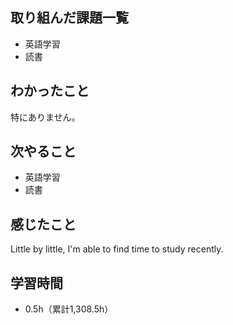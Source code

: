 ## 取り組んだ課題一覧
- 英語学習
- 読書
## わかったこと
特にありません。
## 次やること
- 英語学習
- 読書
## 感じたこと
Little by little, I'm able to find time to study recently.

## 学習時間
- 0.5h（累計1,308.5h）